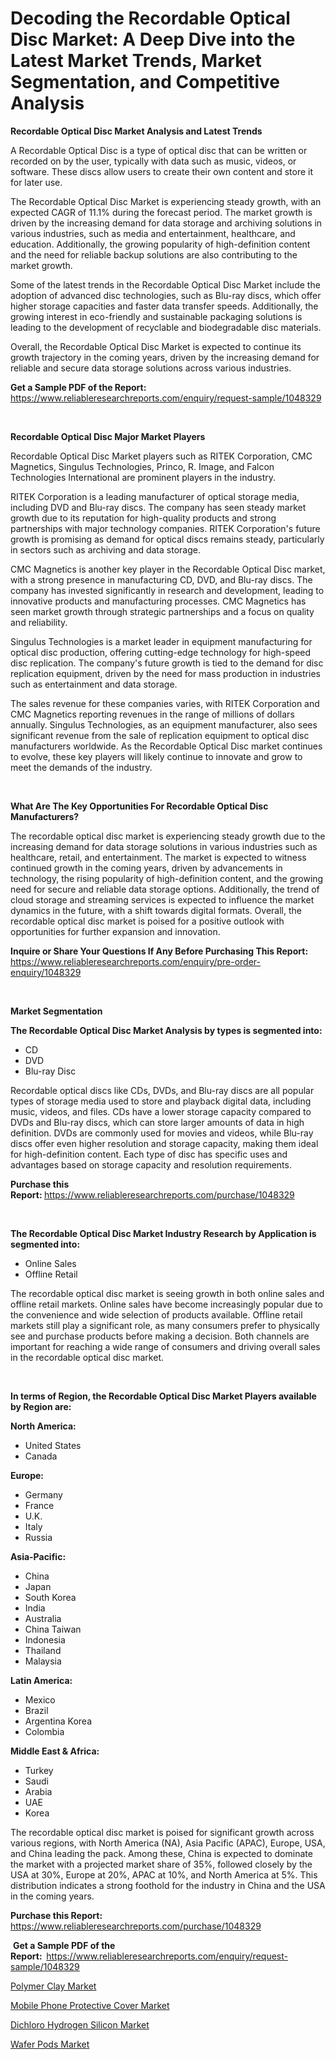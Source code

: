 <p><h1>Decoding the Recordable Optical Disc Market: A Deep Dive into the Latest Market Trends, Market Segmentation, and Competitive Analysis</h1></p><p><strong>Recordable Optical Disc Market Analysis and Latest Trends</strong></p>
<p><p>A Recordable Optical Disc is a type of optical disc that can be written or recorded on by the user, typically with data such as music, videos, or software. These discs allow users to create their own content and store it for later use.</p><p>The Recordable Optical Disc Market is experiencing steady growth, with an expected CAGR of 11.1% during the forecast period. The market growth is driven by the increasing demand for data storage and archiving solutions in various industries, such as media and entertainment, healthcare, and education. Additionally, the growing popularity of high-definition content and the need for reliable backup solutions are also contributing to the market growth.</p><p>Some of the latest trends in the Recordable Optical Disc Market include the adoption of advanced disc technologies, such as Blu-ray discs, which offer higher storage capacities and faster data transfer speeds. Additionally, the growing interest in eco-friendly and sustainable packaging solutions is leading to the development of recyclable and biodegradable disc materials.</p><p>Overall, the Recordable Optical Disc Market is expected to continue its growth trajectory in the coming years, driven by the increasing demand for reliable and secure data storage solutions across various industries.</p></p>
<p><strong>Get a Sample PDF of the Report:&nbsp;</strong> <a href="https://www.reliableresearchreports.com/enquiry/request-sample/1048329">https://www.reliableresearchreports.com/enquiry/request-sample/1048329</a></p>
<p>&nbsp;</p>
<p><strong>Recordable Optical Disc Major Market Players</strong></p>
<p><p>Recordable Optical Disc Market players such as RITEK Corporation, CMC Magnetics, Singulus Technologies, Princo, R. Image, and Falcon Technologies International are prominent players in the industry.</p><p>RITEK Corporation is a leading manufacturer of optical storage media, including DVD and Blu-ray discs. The company has seen steady market growth due to its reputation for high-quality products and strong partnerships with major technology companies. RITEK Corporation's future growth is promising as demand for optical discs remains steady, particularly in sectors such as archiving and data storage.</p><p>CMC Magnetics is another key player in the Recordable Optical Disc market, with a strong presence in manufacturing CD, DVD, and Blu-ray discs. The company has invested significantly in research and development, leading to innovative products and manufacturing processes. CMC Magnetics has seen market growth through strategic partnerships and a focus on quality and reliability.</p><p>Singulus Technologies is a market leader in equipment manufacturing for optical disc production, offering cutting-edge technology for high-speed disc replication. The company's future growth is tied to the demand for disc replication equipment, driven by the need for mass production in industries such as entertainment and data storage.</p><p>The sales revenue for these companies varies, with RITEK Corporation and CMC Magnetics reporting revenues in the range of millions of dollars annually. Singulus Technologies, as an equipment manufacturer, also sees significant revenue from the sale of replication equipment to optical disc manufacturers worldwide. As the Recordable Optical Disc market continues to evolve, these key players will likely continue to innovate and grow to meet the demands of the industry.</p></p>
<p>&nbsp;</p>
<p><strong>What Are The Key Opportunities For Recordable Optical Disc Manufacturers?</strong></p>
<p><p>The recordable optical disc market is experiencing steady growth due to the increasing demand for data storage solutions in various industries such as healthcare, retail, and entertainment. The market is expected to witness continued growth in the coming years, driven by advancements in technology, the rising popularity of high-definition content, and the growing need for secure and reliable data storage options. Additionally, the trend of cloud storage and streaming services is expected to influence the market dynamics in the future, with a shift towards digital formats. Overall, the recordable optical disc market is poised for a positive outlook with opportunities for further expansion and innovation.</p></p>
<p><strong>Inquire or Share Your Questions If Any Before Purchasing This Report:</strong> <a href="https://www.reliableresearchreports.com/enquiry/pre-order-enquiry/1048329">https://www.reliableresearchreports.com/enquiry/pre-order-enquiry/1048329</a></p>
<p>&nbsp;</p>
<p><strong>Market Segmentation</strong></p>
<p><strong>The Recordable Optical Disc Market Analysis by types is segmented into:</strong></p>
<p><ul><li>CD</li><li>DVD</li><li>Blu-ray Disc</li></ul></p>
<p><p>Recordable optical discs like CDs, DVDs, and Blu-ray discs are all popular types of storage media used to store and playback digital data, including music, videos, and files. CDs have a lower storage capacity compared to DVDs and Blu-ray discs, which can store larger amounts of data in high definition. DVDs are commonly used for movies and videos, while Blu-ray discs offer even higher resolution and storage capacity, making them ideal for high-definition content. Each type of disc has specific uses and advantages based on storage capacity and resolution requirements.</p></p>
<p><strong>Purchase this Report:&nbsp;</strong><a href="https://www.reliableresearchreports.com/purchase/1048329">https://www.reliableresearchreports.com/purchase/1048329</a></p>
<p>&nbsp;</p>
<p><strong>The Recordable Optical Disc Market Industry Research by Application is segmented into:</strong></p>
<p><ul><li>Online Sales</li><li>Offline Retail</li></ul></p>
<p><p>The recordable optical disc market is seeing growth in both online sales and offline retail markets. Online sales have become increasingly popular due to the convenience and wide selection of products available. Offline retail markets still play a significant role, as many consumers prefer to physically see and purchase products before making a decision. Both channels are important for reaching a wide range of consumers and driving overall sales in the recordable optical disc market.</p></p>
<p>&nbsp;</p>
<p><strong>In terms of Region, the Recordable Optical Disc Market Players available by Region are:</strong></p>
<p>
    <p> <strong> North America: </strong>
        <ul>
            <li>United States</li>
            <li>Canada</li>
        </ul>
        </p> 
    <p> <strong> Europe: </strong>
        <ul>
            <li>Germany</li>
            <li>France</li>
            <li>U.K.</li>
            <li>Italy</li>
            <li>Russia</li>
        </ul>
        </p> 
    <p> <strong> Asia-Pacific: </strong>
        <ul>
            <li>China</li>
            <li>Japan</li>
            <li>South Korea</li>
            <li>India</li>
            <li>Australia</li>
            <li>China Taiwan</li>
            <li>Indonesia</li>
            <li>Thailand</li>
            <li>Malaysia</li>
        </ul>
        </p> 
    <p> <strong> Latin America: </strong>
        <ul>
            <li>Mexico</li>
            <li>Brazil</li>
            <li>Argentina Korea</li>
            <li>Colombia</li>
        </ul>
        </p> 
    <p> <strong> Middle East & Africa: </strong>
        <ul>
            <li>Turkey</li>
            <li>Saudi</li>
            <li>Arabia</li>
            <li>UAE</li>
            <li>Korea</li>
        </ul>
    </p>
    </p>
<p><p>The recordable optical disc market is poised for significant growth across various regions, with North America (NA), Asia Pacific (APAC), Europe, USA, and China leading the pack. Among these, China is expected to dominate the market with a projected market share of 35%, followed closely by the USA at 30%, Europe at 20%, APAC at 10%, and North America at 5%. This distribution indicates a strong foothold for the industry in China and the USA in the coming years.</p></p>
<p><strong>Purchase this Report: </strong><a href="https://www.reliableresearchreports.com/purchase/1048329">https://www.reliableresearchreports.com/purchase/1048329</a></p>
<p>&nbsp;<strong>Get a Sample PDF of the Report:&nbsp;&nbsp;</strong><a href="https://www.reliableresearchreports.com/enquiry/request-sample/1048329">https://www.reliableresearchreports.com/enquiry/request-sample/1048329</a></p>
<p><strong></strong></p>
<p><p><a href="https://github.com/wwwkeltoum/Market-Research-Report-List-2/blob/main/polymer-clay-market.md">Polymer Clay Market</a></p><p><a href="https://github.com/gamblestampleyjenny50m5sl6/Market-Research-Report-List-1/blob/main/mobile-phone-protective-cover-market.md">Mobile Phone Protective Cover Market</a></p><p><a href="https://issuu.com/reportprime-2/docs/dichloro-hydrogen-silicon-market-size-2030.pptx">Dichloro Hydrogen Silicon Market</a></p><p><a href="https://issuu.com/reportprime-2/docs/wafer-pods-market-size-2030.pptx">Wafer Pods Market</a></p></p>